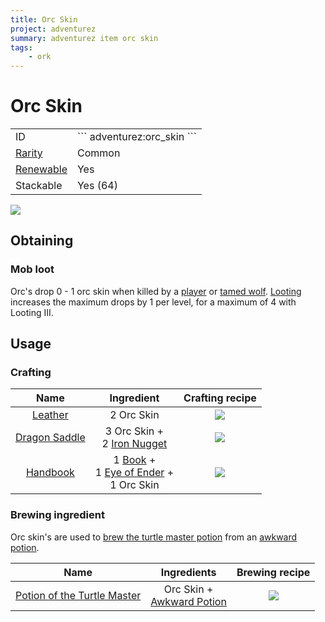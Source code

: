 ```yaml
---
title: Orc Skin
project: adventurez
summary: adventurez item orc skin
tags:
    - ork
---
```

# Orc Skin
<div class="combi">
<div class="divthing">
<table class="tablething">
    <tbody>
        <tr>
            <td class="first-column">ID</td>
            <td class="second-column">
            ```
            adventurez:orc_skin
            ```
            </td>
        </tr>
        <tr id="linear-top">
            <td class="first-column"><a href="https://minecraft.wiki/w/Rarity" target="_blank">Rarity</a></td>
            <td class="second-column">Common</td>
        </tr>
        <tr id="linear-top">
            <td class="first-column"><a href="https://minecraft.wiki/w/Renewable_resource" target="_blank">Renewable</a></td>
            <td class="second-column">Yes</td>
        </tr>
        <tr id="linear-top">
            <td class="first-column">Stackable</td>
            <td class="second-column">Yes (64)</td>
        </tr>
    </tbody>
</table>
</div>
<div class="div-img-center">
<img src="/wiki/assets/adventurez/items/orc_skin.png" loading="lazy" />
</div>
</div>

## Obtaining
### Mob loot
Orc's drop 0 - 1 orc skin when killed by a <a href="https://minecraft.wiki/w/Player" target="_blank">player</a> or <a href="https://minecraft.wiki/w/Wolf" target="_blank">tamed wolf</a>. <a href="https://minecraft.wiki/w/Looting" target="_blank">Looting</a> increases the maximum drops by 1 per level, for a maximum of 4 with Looting III.

## Usage
### Crafting

|                                  Name                                  |                                                                                 Ingredient                                                                                 |                         Crafting recipe                         |
| :--------------------------------------------------------------------: | :------------------------------------------------------------------------------------------------------------------------------------------------------------------------: | :-------------------------------------------------------------: |
| <a href="https://minecraft.wiki/w/Leather" target="_blank">Leather</a> |                                                                                 2 Orc Skin                                                                                 |  ![](/wiki/assets/adventurez/recipes/crafting/orc_leather.png)  |
|             <a href="../Dragon_Saddle/">Dragon Saddle</a>              |                                      3 Orc Skin +<br>2 <a href="https://minecraft.wiki/w/Iron_Nugget" target="_blank">Iron Nugget</a>                                      | ![](/wiki/assets/adventurez/recipes/crafting/dragon_saddle.png) |
|                  <a href="../Handbook/">Handbook</a>                   | 1 <a href="https://minecraft.wiki/w/Book" target="_blank">Book</a> +<br>1 <a href="https://minecraft.wiki/w/Eye_of_Ender" target="_blank">Eye of Ender</a> +<br>1 Orc Skin |   ![](/wiki/assets/adventurez/recipes/crafting/handbook.png)    |

### Brewing ingredient
Orc skin's are used to <a href="https://minecraft.wiki/w/Potion#:~:text=Description-,Potion%20of%20the%20Turtle%20Master,-0%3A20" target="_blank">brew the turtle master potion</a> from an <a href="https://minecraft.wiki/w/Potion#:~:text=Potions%20of%20Weakness-,Awkward%20Potion,-The%20base%20for" target="_blank">awkward potion</a>.

|                                                                            Name                                                                            |                                                                          Ingredients                                                                           |                                                 Brewing recipe                                                 |
| :--------------------------------------------------------------------------------------------------------------------------------------------------------: | :------------------------------------------------------------------------------------------------------------------------------------------------------------: | :------------------------------------------------------------------------------------------------------------: |
| <a href="https://minecraft.wiki/w/Potion#:~:text=Description-,Potion%20of%20the%20Turtle%20Master,-0%3A20" target="_blank">Potion of the Turtle Master</a> | Orc Skin +<br><a href="https://minecraft.wiki/w/Potion#:~:text=Potions%20of%20Weakness-,Awkward%20Potion,-The%20base%20for" target="_blank">Awkward Potion</a> | ![](/wiki/assets/adventurez/recipes/brewing/adventurez_orc_skin_minecraft_awkward_minecraft_turtle_master.png) |